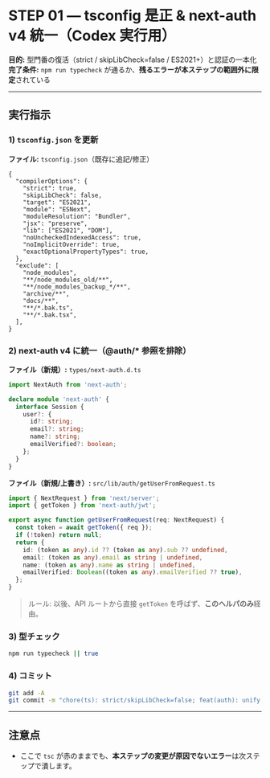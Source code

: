 # STEP 01 — tsconfig 是正 & next-auth v4 統一（Codex 実行用）

**目的:** 型門番の復活（strict / skipLibCheck=false / ES2021+）と認証の一本化  
**完了条件:** `npm run typecheck` が通るか、**残るエラーが本ステップの範囲外に限定**されている

---

## 実行指示

### 1) `tsconfig.json` を更新

**ファイル:** `tsconfig.json`（既存に追記/修正）

```jsonc
{
  "compilerOptions": {
    "strict": true,
    "skipLibCheck": false,
    "target": "ES2021",
    "module": "ESNext",
    "moduleResolution": "Bundler",
    "jsx": "preserve",
    "lib": ["ES2021", "DOM"],
    "noUncheckedIndexedAccess": true,
    "noImplicitOverride": true,
    "exactOptionalPropertyTypes": true,
  },
  "exclude": [
    "node_modules",
    "**/node_modules_old/**",
    "**/node_modules_backup_*/**",
    "archive/**",
    "docs/**",
    "**/*.bak.ts",
    "**/*.bak.tsx",
  ],
}
```

### 2) next-auth v4 に統一（@auth/\* 参照を排除）

**ファイル（新規）:** `types/next-auth.d.ts`

```ts
import NextAuth from 'next-auth';

declare module 'next-auth' {
  interface Session {
    user?: {
      id?: string;
      email?: string;
      name?: string;
      emailVerified?: boolean;
    };
  }
}
```

**ファイル（新規/上書き）:** `src/lib/auth/getUserFromRequest.ts`

```ts
import { NextRequest } from 'next/server';
import { getToken } from 'next-auth/jwt';

export async function getUserFromRequest(req: NextRequest) {
  const token = await getToken({ req });
  if (!token) return null;
  return {
    id: (token as any).id ?? (token as any).sub ?? undefined,
    email: (token as any).email as string | undefined,
    name: (token as any).name as string | undefined,
    emailVerified: Boolean((token as any).emailVerified ?? true),
  };
}
```

> ルール: 以後、API ルートから直接 `getToken` を呼ばず、**このヘルパのみ**経由。

### 3) 型チェック

```bash
npm run typecheck || true
```

### 4) コミット

```bash
git add -A
git commit -m "chore(ts): strict/skipLibCheck=false; feat(auth): unify next-auth usage with helper"
```

---

## 注意点

- ここで `tsc` が赤のままでも、**本ステップの変更が原因でないエラー**は次ステップで潰します。
